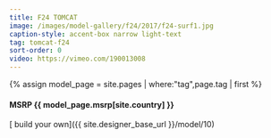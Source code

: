 ```yaml
---
title: F24 TOMCAT
image: /images/model-gallery/f24/2017/f24-surf1.jpg
caption-style: accent-box narrow light-text
tag: tomcat-f24
sort-order: 0
video: https://vimeo.com/190013008
---
```

{% assign model_page = site.pages | where:"tag",page.tag | first %}
#### MSRP {{ model_page.msrp[site.country] }} ####

[ build your own]({{ site.designer_base_url }}/model/10)

